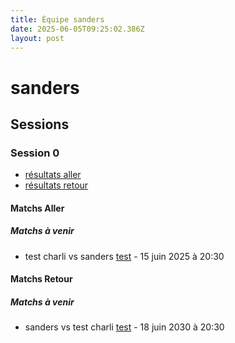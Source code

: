 ```yaml
---
title: Équipe sanders
date: 2025-06-05T09:25:02.386Z
layout: post
---
```


# sanders

## Sessions

### Session 0
- [résultats aller ](/scores/session-0/groupe-2/aller/)
- [résultats retour](/scores/session-0/groupe-2/retour/)

#### Matchs Aller

##### Matchs à venir

- test charli vs sanders [test](/stades/test) - 15 juin 2025 à 20:30

#### Matchs Retour

##### Matchs à venir

- sanders vs test charli [test](/stades/test) - 18 juin 2030 à 20:30

